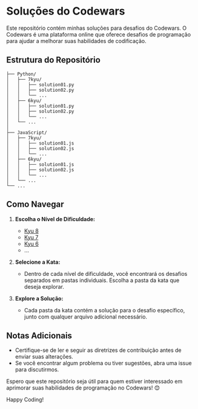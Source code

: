 # Soluções do Codewars

Este repositório contém minhas soluções para desafios do Codewars. O Codewars é uma plataforma online que oferece desafios de programação para ajudar a melhorar suas habilidades de codificação.

## Estrutura do Repositório

```ascii
├── Python/
│   ├── 7kyu/
│   │   ├── solution01.py
│   │   ├── solution02.py
│   │   └── ...
│   ├── 6kyu/
│   │   ├── solution01.py
│   │   ├── solution02.py
│   │   └── ...
│   └── ...
│
├── JavaScript/
│   ├── 7kyu/
│   │   ├── solution01.js
│   │   ├── solution02.js
│   │   └── ...
│   ├── 6kyu/
│   │   ├── solution01.js
│   │   ├── solution02.js
│   │   └── ...
│   └── ...
└── ...
```
## Como Navegar

1. **Escolha o Nível de Dificuldade:**
   - [Kyu 8](/Kyu%208)
   - [Kyu 7](/Kyu%207)
   - [Kyu 6](/Kyu%206)
   - ...

2. **Selecione a Kata:**
   - Dentro de cada nível de dificuldade, você encontrará os desafios separados em pastas individuais. Escolha a pasta da kata que deseja explorar.

3. **Explore a Solução:**
   - Cada pasta da kata contém a solução para o desafio específico, junto com qualquer arquivo adicional necessário.

## Notas Adicionais

- Certifique-se de ler e seguir as diretrizes de contribuição antes de enviar suas alterações.
- Se você encontrar algum problema ou tiver sugestões, abra uma issue para discutirmos.
  

Espero que este repositório seja útil para quem estiver interessado em aprimorar suas habilidades de programação no Codewars! 😊

Happy Coding!
